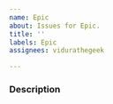 ```yaml
---
name: Epic
about: Issues for Epic.
title: ''
labels: Epic
assignees: vidurathegeek

---
```


### Description
